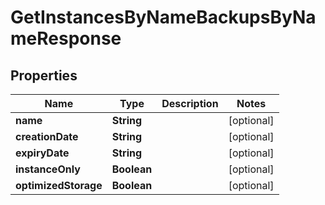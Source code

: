 

# GetInstancesByNameBackupsByNameResponse


## Properties

Name | Type | Description | Notes
------------ | ------------- | ------------- | -------------
**name** | **String** |  |  [optional]
**creationDate** | **String** |  |  [optional]
**expiryDate** | **String** |  |  [optional]
**instanceOnly** | **Boolean** |  |  [optional]
**optimizedStorage** | **Boolean** |  |  [optional]



